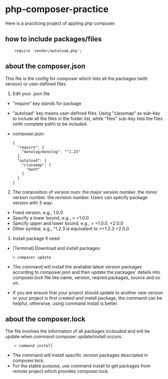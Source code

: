 # php-composer-practice
Here is a practicing project of appling php composer. 

## how to include packages/files
        require 'vendor/autoload.php';

## about the composer.json
This file is the config for composer which lists all the packages (with version) or user-defined files.
1.   Edit your .json file
-   "require" key stands for package
-   "autoload" key means user-defined files. Using "classmap" as sub-key to include all the files in the folder list, while "files" sub-key lists the files (with complete path) to be included.

-   composer.json:

        {
          "require": {
            "monolog/monolog": "^1.23"
          },
          "autoload": {
            "classmap": [
              "math"
            ]
          }
        }
2.   The composition of version num: the major version number. the minor version number. the revision number. Users can specify package version with 3 way:
-   Fixed version, e.g., 1.0.0
-   Specify a lower bound, e.g., > =1.0.0
-   Specify upper and lower bound, e.g., > =1.0.0, <2.0.0
-   Other symbal, e.g., ^1.2.3 is equivalent to >=1.2.3 <2.0.0

3.   Install package if need
-   [Terminal] Download and install packages:

        > composer update
-   The command will install the avaliable latest version packages according to composer.json and then update the packages' details into composer.lock file like name, version, reqired packages, source and so on.
-   If you are ensure that your project should update to another new version or your project is first created and install package, the command can be helpful, otherwise, using command install is better.

## about the composer.lock
The file involves the information of all packages inclouded and will be update when command composer update/install occurs.

        > command install
-   The command will install specific version packages descripted in composer.lock.
-   For the stable purpose, use command install to get packages from remote project which provides composer.lock.
